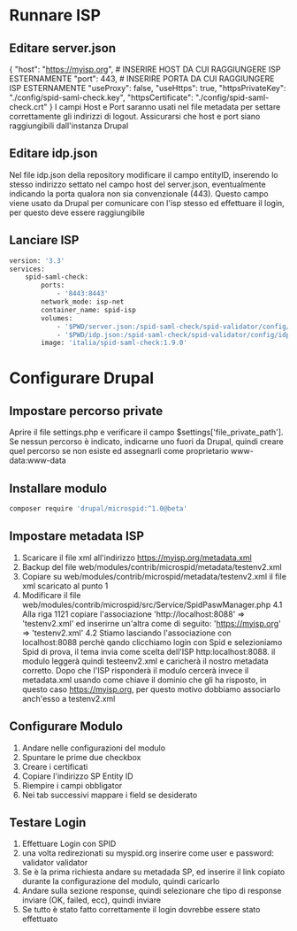 # Runnare ISP
## Editare server.json
{
  "host": "https://myisp.org",  # INSERIRE HOST DA CUI RAGGIUNGERE ISP ESTERNAMENTE
  "port": 443, # INSERIRE PORTA DA CUI RAGGIUNGERE ISP ESTERNAMENTE
  "useProxy": false,
  "useHttps": true,
	"httpsPrivateKey": "./config/spid-saml-check.key",
  "httpsCertificate": "./config/spid-saml-check.crt"
}
I campi Host e Port saranno usati nel file metadata per settare correttamente gli indirizzi di logout. Assicurarsi che host e port siano raggiungibili dall'instanza Drupal

## Editare idp.json
Nel file idp.json della repository modificare il campo entityID, inserendo lo stesso indirizzo settato nel campo host del server.json,
eventualmente indicando la porta qualora non sia convenzionale (443).
Questo campo viene usato da Drupal per comunicare con l'isp stesso ed effettuare il login, per questo deve essere raggiungibile



## Lanciare ISP
```bash
version: '3.3'
services:
    spid-saml-check:
        ports:
            - '8443:8443'
        network_mode: isp-net
        container_name: spid-isp
        volumes:
            - '$PWD/server.json:/spid-saml-check/spid-validator/config/server.json'
            - '$PWD/idp.json:/spid-saml-check/spid-validator/config/idp.json'
        image: 'italia/spid-saml-check:1.9.0'
```

# Configurare Drupal

## Impostare percorso private
Aprire il file settings.php e verificare il campo $settings['file_private_path'].
Se nessun percorso è indicato, indicarne uno fuori da Drupal, quindi creare quel percorso se non esiste ed assegnarli come proprietario www-data:www-data

## Installare modulo
```bash
composer require 'drupal/microspid:^1.0@beta'
```

## Impostare metadata ISP
1. Scaricare il file xml all'indirizzo https://myisp.org/metadata.xml
2. Backup del file web/modules/contrib/microspid/metadata/testenv2.xml
3. Copiare su web/modules/contrib/microspid/metadata/testenv2.xml il file xml scaricato al punto 1
4. Modificare il file web/modules/contrib/microspid/src/Service/SpidPaswManager.php
4.1 Alla riga 1121 copiare l'associazione 'http://localhost:8088' => 'testenv2.xml' ed inserirne un'altra come di seguito:
'https://myisp.org' => 'testenv2.xml'
4.2 Stiamo lasciando l'associazione con localhost:8088 perchè qando clicchiamo login con Spid e selezioniamo Spid di prova, il tema
invia come scelta dell'ISP http:localhost:8088. il modulo leggerà quindi testeenv2.xml e caricherà il nostro metadata corretto.
Dopo che l'ISP risponderà il modulo cercerà invece il metadata.xml usando come chiave il dominio che gli ha risposto, in questo caso
https://myisp.org, per questo motivo dobbiamo associarlo anch'esso a testenv2.xml

## Configurare Modulo
1. Andare nelle configurazioni del modulo
2. Spuntare le prime due checkbox
3. Creare i certificati
4. Copiare l'indirizzo SP Entity ID
5. Riempire i campi obbligator
6. Nei tab successivi mappare i field se desiderato

## Testare Login
1. Effettuare Login con SPID
2. una volta redirezionati su myspid.org inserire come user e password: validator validator
3. Se è la prima richiesta andare su metadada SP, ed inserire il link copiato durante la configurazione del modulo, quindi caricarlo
4. Andare sulla sezione response, quindi selezionare che tipo di response inviare (OK, failed, ecc), quindi inviare
5. Se tutto è stato fatto correttamente il login dovrebbe essere stato effettuato


